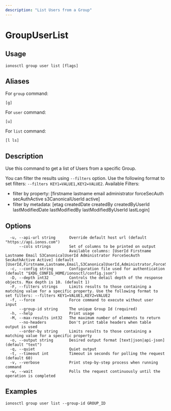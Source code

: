 ```yaml
---
description: "List Users from a Group"
---
```


# GroupUserList

## Usage

```text
ionosctl group user list [flags]
```

## Aliases

For `group` command:

```text
[g]
```

For `user` command:

```text
[u]
```

For `list` command:

```text
[l ls]
```

## Description

Use this command to get a list of Users from a specific Group.

You can filter the results using `--filters` option. Use the following format to set filters: `--filters KEY1=VALUE1,KEY2=VALUE2`.
Available Filters:
* filter by property: [firstname lastname email administrator forceSecAuth secAuthActive s3CanonicalUserId active]
* filter by metadata: [etag createdDate createdBy createdByUserId lastModifiedDate lastModifiedBy lastModifiedByUserId lastLogin]

## Options

```text
  -u, --api-url string      Override default host url (default "https://api.ionos.com")
      --cols strings        Set of columns to be printed on output 
                            Available columns: [UserId Firstname Lastname Email S3CanonicalUserId Administrator ForceSecAuth SecAuthActive Active] (default [UserId,Firstname,Lastname,Email,S3CanonicalUserId,Administrator,ForceSecAuth,SecAuthActive,Active])
  -c, --config string       Configuration file used for authentication (default "$XDG_CONFIG_HOME/ionosctl/config.json")
  -D, --depth int32         Controls the detail depth of the response objects. Max depth is 10. (default 1)
  -F, --filters strings     Limits results to those containing a matching value for a specific property. Use the following format to set filters: --filters KEY1=VALUE1,KEY2=VALUE2
  -f, --force               Force command to execute without user input
      --group-id string     The unique Group Id (required)
  -h, --help                Print usage
  -M, --max-results int32   The maximum number of elements to return
      --no-headers          Don't print table headers when table output is used
      --order-by string     Limits results to those containing a matching value for a specific property
  -o, --output string       Desired output format [text|json|api-json] (default "text")
  -q, --quiet               Quiet output
  -t, --timeout int         Timeout in seconds for polling the request (default 60)
  -v, --verbose             Print step-by-step process when running command
  -w, --wait                Polls the request continuously until the operation is completed
```

## Examples

```text
ionosctl group user list --group-id GROUP_ID
```

